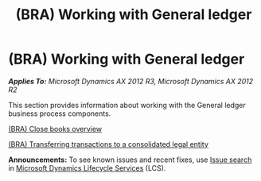 ﻿---
title: (BRA) Working with General ledger
TOCTitle: (BRA) Working with General ledger
ms:assetid: 1197e8e2-79a2-49b5-b910-b98ce90de6f0
ms:mtpsurl: https://technet.microsoft.com/en-us/library/JJ710416(v=AX.60)
ms:contentKeyID: 49384308
ms.date: 04/18/2014
mtps_version: v=AX.60
f1_keywords:
- general ledger
- BRA
- Brazil
- working with general ledger
---

# (BRA) Working with General ledger 


_**Applies To:** Microsoft Dynamics AX 2012 R3, Microsoft Dynamics AX 2012 R2_

This section provides information about working with the General ledger business process components.

[(BRA) Close books overview](bra-close-books-overview.md)

[(BRA) Transferring transactions to a consolidated legal entity](bra-transferring-transactions-to-a-consolidated-legal-entity.md)

  
**Announcements:** To see known issues and recent fixes, use [Issue search](http://go.microsoft.com/fwlink/?linkid=389258) in [Microsoft Dynamics Lifecycle Services](http://go.microsoft.com/fwlink/?linkid=306505) (LCS).

